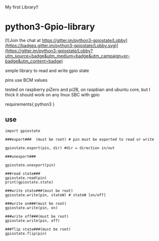 My first Library!!

# python3-Gpio-library

[![Join the chat at https://gitter.im/python3-gpiostate/Lobby](https://badges.gitter.im/python3-gpiostate/Lobby.svg)](https://gitter.im/python3-gpiostate/Lobby?utm_source=badge&utm_medium=badge&utm_campaign=pr-badge&utm_content=badge)

simple library to read and write gpio state
 
pins use BCM values 

tested on raspberry piZero and pi2B, on raspbian and ubuntu core, but I thick it should work on any linux SBC with gpio

requirements{
     python3
}
## use

    import gpiostate 
    
    ###export###  (must be root) # pin must be exported to read or write
    
    gpiostate.export(pin, dir) #dir = direction in/out   

    ###unexport###
    
    gpiostate.unexport(pin)
    
    ###read state###
    gpiostate.read(pin)
    print(gpiostate.state)
    
    ###write state###(must be root)
    gpiostate.write(pin, stateW) # stateW [on/off]
    
    ###write on###(must be root)
    gpiostate.write(pin, on)
 
    ###write off###(must be root)
    gpiostate.write(pin, off)
    
    ###flip state###(must be root)
    gpiostate.flip(pin)  
    
 

  